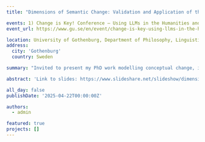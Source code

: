 ```yaml
---
title: "Dimensions of Semantic Change: Validation and Application of the SIBling Framework"

events: 1) Change is Key! Conference – Using LLMs in the Humanities and Social Sciences; 2) Lab Talk - National Research Council Canada
event_url: https://www.gu.se/en/event/change-is-key-using-llms-in-the-humanities-and-social-sciences

location: University of Gothenburg, Department of Philosophy, Linguistics and Theory of Science 
address: 
  city: 'Gothenburg'
  country: Sweden

summary: "Invited to present my PhD work modelling conceptual change, introducing 'SIBling', a linguistic model of semantic change, and 'LSC-Eval', a general-purpose framework for evaluating methods for assessing dimensions of semantic change - at the [Change is Key! Conference](https://www.gu.se/en/event/change-is-key-using-llms-in-the-humanities-and-social-sciences), University of Gothenburg, Department of Philosophy, Linguistics and Theory of Science, Sweden (Invited by Professor Nina Tahmasebi) **12 September 2025** and the National Research Council Canada, Ottawa (Invited by Dr. Saif Mohammad) **26 September 2025**."

abstract: 'Link to slides: https://www.slideshare.net/slideshow/dimensions-of-semantic-change-validation-and-application-of-the-sibling-framework/283131650'

all_day: false
publishDate: '2025-04-22T00:00:00Z'

authors:
  - admin

featured: true
projects: []
---
```

